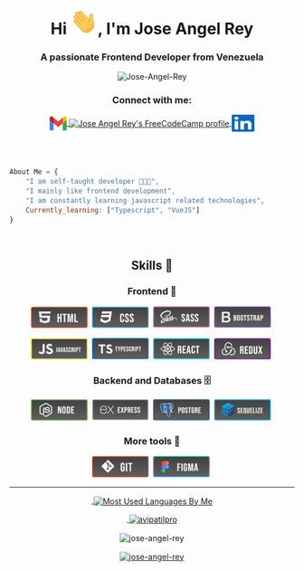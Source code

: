 <!-- <h1 align="center">
      <a href="https://git.io/typing-svg">
      <img src="https://readme-typing-svg.herokuapp.com/?font=roboto&color=%2364F73D&size=40&center=true&vCenter=true&lines=Hello!+👋;I'm+Jose+Angel+Rey...;Good+to+see+you+here!&center=true&size=35&color=4bc46b">
    </a>
</h1> -->

<h1 align="center">Hi <img src="./icons/Hi.gif" width="48px">, I'm Jose Angel Rey</h1>
<h3 align="center">A passionate Frontend Developer from Venezuela</h3>
<p align="center"> <img src="https://komarev.com/ghpvc/?username=Jose-Angel-Rey&label=Profile%20views&color=0f7d16&style=flat" alt="Jose-Angel-Rey" /> </p>

<h3 align="center">Connect with me:</h3>
<p align="center">
<!--   <a href="#" target="_blank">
    <img align="center" src="#" alt="Jose Angel Rey" height="30" width="40" />
  </a> -->
<!--   <a href="https://jose-angel-rey.vercel.app/" target="_blank">
    <img align="center" src="./icons/Web.svg" alt="Jose Angel Rey" height="25" width="35" />
  </a> -->
  <a href="mailto:dev.joseangel.rey@gmail.com" target="_blank">
    <img align="center" src="./icons/logos_google-gmail.svg" alt="Jose Angel Rey" height="25" width="30" />
  </a>
 <a href="https://www.freecodecamp.org/jose-angel-rey" target="_blank">
    <img align="center" src="https://cdn.jsdelivr.net/npm/simple-icons@5.4.0/icons/freecodecamp.svg" alt="Jose Angel Rey's FreeCodeCamp profile" height="30" width="40" />
  </a>
  <a href="https://www.linkedin.com/in/jose-angel-rey/" target="_blank">
    <img align="center" src="./icons/logos_linkedin-icon.svg" alt="Jose Angel Rey" height="30" width="40" />
  </a>
</p>

<br><br>

```js
About Me = {
    "I am self-taught developer 👨🏻‍💻",
    "I mainly like frontend development",
    "I am constantly learning javascript related technologies",
    Currently_learning: ["Typescript", "VueJS"]
}
```

<br>
<!-- ----------------------------------------------------------------------------------- -->
<h2 align="center">Skills 💪</h2>

<h3 align="center">Frontend 🎨</h3>
<p align="center">     
<!--  These logos are copyrighted and may only be used in this Github profile -->
<code><img src="./icons//tech/HTML.png" alt="HTML5"/></code>&nbsp;
<code><img src="./icons//tech/CSS.png" alt="CSS"/></code>&nbsp;
<code><img src="./icons//tech/SASS.png" alt="SASS"/></code>&nbsp;
<code><img src="./icons//tech/Bootstrap.png" alt="Bootstrap"/></code>&nbsp;
</p>
<p align="center">     
<!--  These logos are copyrighted and may only be used in this Github profile  -->
<code><img src="./icons//tech/Javascript.png" alt="Javascript"/></code>&nbsp;
<code><img src="./icons//tech/Typescript.png" alt="Typescript"/></code>&nbsp;
<code><img src="./icons//tech/React.png" alt="React"/></code>&nbsp;
<code><img src="./icons//tech/Redux.png" alt="Redux"/></code>&nbsp;
</p>

<h3 align="center">Backend and Databases 🗄</h3>
<p align="center">     
<!--  These logos are copyrighted and may only be used in this Github profile -->
<code><img src="./icons//tech/Node.png" alt="Node"/></code>&nbsp;
<code><img src="./icons//tech/Express.png" alt="Express"/></code>&nbsp;
<code><img src="./icons//tech/Postgre.png" alt="Postgre"/></code>&nbsp;
<code><img src="./icons//tech/Sequelize.png" alt="Sequelize"/></code>&nbsp;
</p>

<h3 align="center">More tools 🔨</h3>
<p align="center">     
<!--  These logos are copyrighted and may only be used in this Github profile: https://github.com/Jose-Angel-Rey/Jose-Angel-Rey  -->
<code><img src="./icons//tech/GIT.png" alt="Gi"/></code>&nbsp;
<code><img src="./icons//tech/Figma.png" alt="Figma"/></code>&nbsp;
</p>
<!-- ------------------------------------------------------------------------------------- -->

---

<a href="https://avipatilweb.me/"><p align="center">&nbsp;<img align="center" src="https://github-readme-stats.vercel.app/api/top-langs/?username=Jose-Angel-Rey&theme=chartreuse-dark&layout=compact&langs_count=10&hide_border=true&show_icons=true" alt="Most Used Languages By Me"/></p></a>

<a href="https://avipatilweb.me/"><p align="center">&nbsp;<img align="center" href="https://github.com/Jose-Angel-Rey" src="https://github-readme-stats.vercel.app/api?username=Jose-Angel-Rey&theme=chartreuse-dark&show_icons=true" alt="avipatilpro"/></p></a>

<p align="center">
      <img align="center" src="https://github-readme-streak-stats.herokuapp.com/?user=jose-angel-rey&theme=chartreuse-dark&show_icons=true" alt="jose-angel-rey" />
</p>

<p align="center"> 
      <a href="https://github.com/ryo-ma/github-profile-trophy"><img align="center" src="https://github-profile-trophy.vercel.app/?username=jose-angel-rey&column=7&margin-w=20&margin-h=15&theme=onestar" alt="jose-angel-rey" /></a> 
</p>

<!-- ![Jose Angel Rey Github banner](Github-banner.webp) -->
<!-- ![Jose Angel Rey GitHub stats](https://github-readme-stats.vercel.app/api?username=Jose-Angel-Rey&show_icons=true&theme=chartreuse-dark) -->
<!-- [![Top Langs](https://github-readme-stats.vercel.app/api/top-langs/?username=Jose-Angel-Rey)](https://github.com/anuraghazra/github-readme-stats) -->
<!-- [![Readme Card](https://github-readme-stats.vercel.app/api/pin/?username=Jose-Angel-Rey&repo=Color-chartreuse-dark)](https://github.com/Jose-Angel-Rey/Color-flipper) -->

<!--
**Jose-Angel-Rey/Jose-Angel-Rey** is a ✨ _special_ ✨ repository because its `README.md` (this file) appears on your GitHub profile.

Here are some ideas to get you started:

- 🔭 I’m currently working on ...
- 🌱 I’m currently learning ...
- 👯 I’m looking to collaborate on ...
- 🤔 I’m looking for help with ...
- 💬 Ask me about ...
- 📫 How to reach me: ...
- 😄 Pronouns: ...
- ⚡ Fun fact: ...
-->
